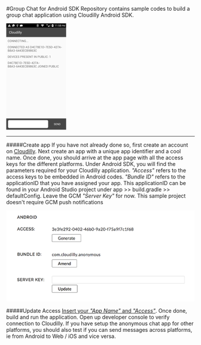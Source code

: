 #Group Chat for Android SDK
Repository contains sample codes to build a group chat application using Cloudilly Android SDK.

![Anonymous](https://github.com/Cloudilly/Images/blob/master/android_anonymous.png)

---

#####Create app
If you have not already done so, first create an account on [Cloudilly](https://cloudilly.com). Next create an app with a unique app identifier and a cool name. Once done, you should arrive at the app page with all the access keys for the different platforms. Under Android SDK, you will find the parameters required for your Cloudilly application. _"Access"_ refers to the access keys to be embedded in Android codes. _"Bundle ID"_ refers to the applicationID that you have assigned your app. This applicationID can be found in your Android Studio project under app >> build.gradle >> defaultConfig. Leave the GCM _"Server Key"_ for now. This sample project doesn't require GCM push notifications

![Android Console](https://github.com/cloudilly/images/blob/master/android_console.png)

#####Update Access
[Insert your _"App Name"_ and _"Access"_](../../blob/master/app/src/main/java/com/cloudilly/anonymous/ChatActivity.java#L33-L34). Once done, build and run the application. Open up developer console to verify connection to Cloudilly. If you have setup the anonymous chat app for other platforms, you should also test if you can send messages across platforms, ie from Android to Web / iOS and vice versa.
